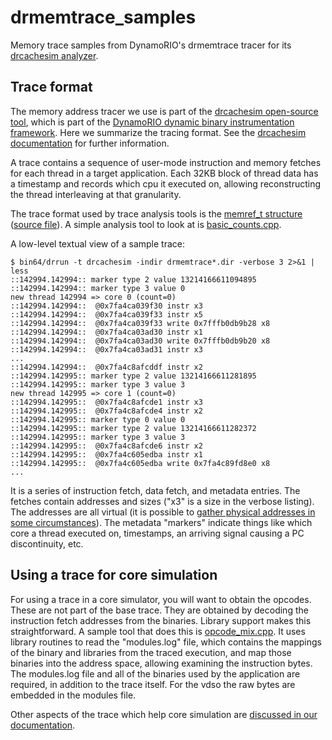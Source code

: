 # drmemtrace_samples

Memory trace samples from DynamoRIO's drmemtrace tracer for its [drcachesim analyzer](http://dynamorio.org/dynamorio_docs/page_drcachesim.html).

## Trace format

The memory address tracer we use is part of the [drcachesim open-source
tool](http://dynamorio.org/dynamorio_docs/page_drcachesim.html), which is
part of the [DynamoRIO dynamic binary instrumentation
framework](http://dynamorio.org).  Here we summarize the tracing format.
See the [drcachesim documentation](http://dynamorio.org/dynamorio_docs/page_drcachesim.html)
for further information.

A trace contains a sequence of user-mode instruction and memory fetches for
each thread in a target application.  Each 32KB block of thread data has a
timestamp and records which cpu it executed on, allowing reconstructing the
thread interleaving at that granularity.

The trace format used by trace analysis tools is the [memref_t
structure](http://dynamorio.org/dynamorio_docs/union__memref__t.html)
([source
file](https://github.com/DynamoRIO/dynamorio/blob/master/clients/drcachesim/common/memref.h)).
A simple analysis tool to look at is
[basic_counts.cpp](https://github.com/DynamoRIO/dynamorio/blob/master/clients/drcachesim/tools/basic_counts.cpp).

A low-level textual view of a sample trace:

```
$ bin64/drrun -t drcachesim -indir drmemtrace*.dir -verbose 3 2>&1 | less
::142994.142994:: marker type 2 value 13214166611094895
::142994.142994:: marker type 3 value 0
new thread 142994 => core 0 (count=0)
::142994.142994::  @0x7fa4ca039f30 instr x3
::142994.142994::  @0x7fa4ca039f33 instr x5
::142994.142994::  @0x7fa4ca039f33 write 0x7fffb0db9b28 x8
::142994.142994::  @0x7fa4ca03ad30 instr x1
::142994.142994::  @0x7fa4ca03ad30 write 0x7fffb0db9b20 x8
::142994.142994::  @0x7fa4ca03ad31 instr x3
...
::142994.142994::  @0x7fa4c8afcddf instr x2
::142994.142995:: marker type 2 value 13214166611281895
::142994.142995:: marker type 3 value 3
new thread 142995 => core 1 (count=0)
::142994.142995::  @0x7fa4c8afcde1 instr x3
::142994.142995::  @0x7fa4c8afcde4 instr x2
::142994.142995:: marker type 0 value 0
::142994.142995:: marker type 2 value 13214166611282372
::142994.142995:: marker type 3 value 3
::142994.142995::  @0x7fa4c8afcde6 instr x2
::142994.142995::  @0x7fa4c605edba instr x1
::142994.142995::  @0x7fa4c605edba write 0x7fa4c89fd8e0 x8
...
```

It is a series of instruction fetch, data fetch, and metadata entries.  The
fetches contain addresses and sizes ("x3" is a size in the verbose
listing).  The addresses are all virtual (it is possible to [gather
physical addresses in some
circumstances](http://dynamorio.org/dynamorio_docs/page_drcachesim.html#sec_drcachesim_phys)).
The metadata "markers" indicate things like which core a thread executed
on, timestamps, an arriving signal causing a PC discontinuity, etc.

## Using a trace for core simulation

For using a trace in a core simulator, you will want to obtain the opcodes.
These are not part of the base trace.  They are obtained by decoding the
instruction fetch addresses from the binaries.  Library support makes this
straightforward.  A sample tool that does this is
[opcode_mix.cpp](https://github.com/DynamoRIO/dynamorio/blob/master/clients/drcachesim/tools/opcode_mix.cpp).
It uses library routines to read the "modules.log" file, which contains the
mappings of the binary and libraries from the traced execution, and map
those binaries into the address space, allowing examining the instruction
bytes.  The modules.log file and all of the binaries used by the
application are required, in addition to the trace itself.  For the vdso
the raw bytes are embedded in the modules file.

Other aspects of the trace which help core simulation are [discussed in our
documentation](http://dynamorio.org/dynamorio_docs/page_drcachesim.html#sec_drcachesim_core).
